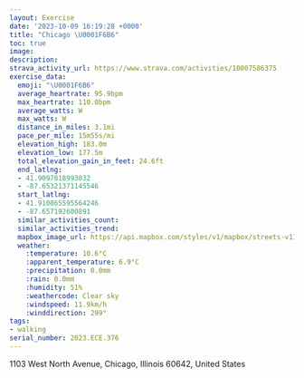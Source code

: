 ```yaml
---
layout: Exercise
date: '2023-10-09 16:19:28 +0000'
title: "Chicago \U0001F6B6"
toc: true
image:
description:
strava_activity_url: https://www.strava.com/activities/10007586375
exercise_data:
  emoji: "\U0001F6B6"
  average_heartrate: 95.9bpm
  max_heartrate: 110.0bpm
  average_watts: W
  max_watts: W
  distance_in_miles: 3.1mi
  pace_per_mile: 15m55s/mi
  elevation_high: 183.0m
  elevation_low: 177.5m
  total_elevation_gain_in_feet: 24.6ft
  end_latlng:
  - 41.9097818993032
  - -87.65321371145546
  start_latlng:
  - 41.910865595564246
  - -87.657192600891
  similar_activities_count:
  similar_activities_trend:
  mapbox_image_url: https://api.mapbox.com/styles/v1/mapbox/streets-v11/static/path-5+787af2-1.0(sux~Fpb%60vOBhBBzEDhBAfCD~DAP%40HJN%40HS%60CAx%40B%5EAz%40HdFTtl%40BjBFvAETAQKgN%3FuIGqLGkE%3FqFEwD%3F%7DAC_%40BkBFeAIaAEaD%40i%40EaH%40_ABOAe%40G_BCuBEe%40GMIIUGWAPANM%40UGSGAODK%3FQ%5CUYGYBq%40h%40q%40b%40o%40HCDH%40JSd%40CXFd%40%3F%60%40IDA%3FMSEYAe%40QVQd%40OPBDEx%40X%40hAKNKFK%40O%40mGCgH%40_AIcCA_BFwBHOLMTK%5C%5BZONQb%40WJQHGHCD%40NLLChA%7B%40VMRQVO~A_BlC%7BBpCoBFg%40HSrAmABQE%5DFKVSEGS%60%40ATF%5CoAjAYb%40K%5E_%40%60%40%7DAlAe%40XSTm%40%5EaAx%40),pin-s-s+e5b22e(-87.66009,41.91082),pin-s-f+89ae00(-87.65238999999997,41.90865000000004)/auto/800x800?access_token=pk.eyJ1Ijoiam9zaGJlY2ttYW4iLCJhIjoiY205eWR2aDd1MWZ6djJrbXc4a3M0bWZleiJ9.XiG9OWkNcZk2QzjJbxLB4A
  weather:
    :temperature: 10.6°C
    :apparent_temperature: 6.9°C
    :precipitation: 0.0mm
    :rain: 0.0mm
    :humidity: 51%
    :weathercode: Clear sky
    :windspeed: 11.9km/h
    :winddirection: 299°
tags:
- walking
serial_number: 2023.ECE.376
---
```

1103 West North Avenue, Chicago, Illinois 60642, United States
